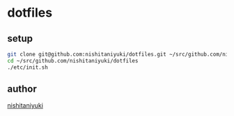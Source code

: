 # dotfiles

## setup

```bash
git clone git@github.com:nishitaniyuki/dotfiles.git ~/src/github.com/nishitaniyuki/dotfiles
cd ~/src/github.com/nishitaniyuki/dotfiles
./etc/init.sh
```

## author

[nishitaniyuki](https://github.com/nishitaniyuki)


